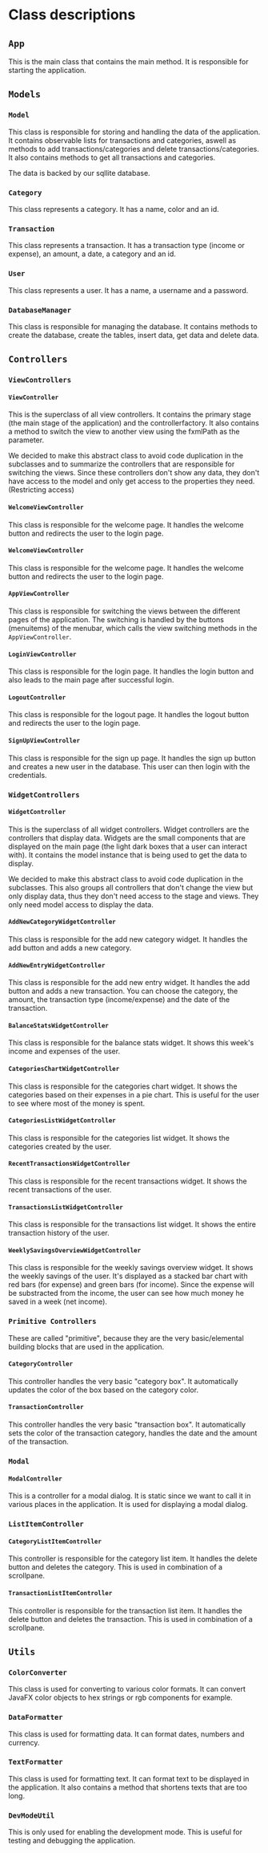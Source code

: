 # Class descriptions

## `App`

This is the main class that contains the main method. It is responsible for starting the application.

## `Models`

### `Model`

This class is responsible for storing and handling the data of the application. 
It contains observable lists for transactions and categories, aswell as methods to add transactions/categories
and delete transactions/categories. It also contains methods to get all transactions and categories.

The data is backed by our sqllite database.

### `Category` 

This class represents a category. It has a name, color and an id. 

### `Transaction` 

This class represents a transaction. It has a transaction type (income or expense),
an amount, a date, a category and an id.

### `User`

This class represents a user. It has a name, a username and a password. 

### `DatabaseManager`

This class is responsible for managing the database. It contains methods to create the database, 
create the tables, insert data, get data and delete data.

## `Controllers`

### `ViewControllers`

#### `ViewController`

This is the superclass of all view controllers. It contains 
the primary stage (the main stage of the application) and the controllerfactory.
It also contains a method to switch the view to another view using the fxmlPath as the parameter.


We decided to make this abstract class to avoid code duplication in the subclasses and to 
summarize the controllers that are responsible for switching the views. Since these controllers
don't show any data, they don't have access to the model and only get access to the properties 
they need. (Restricting access)

#### `WelcomeViewController`

This class is responsible for the welcome page. It handles the welcome button and redirects the user
to the login page.

#### `WelcomeViewController`

This class is responsible for the welcome page. It handles the welcome button and redirects the user
to the login page.

#### `AppViewController`

This class is responsible for switching the views between the different pages of the application.
The switching is handled by the buttons (menuitems) of the menubar, which calls the view switching methods
in the `AppViewController`. 

#### `LoginViewController`

This class is responsible for the login page. It handles the login button and also leads to the main page after
successful login. 

#### `LogoutController`

This class is responsible for the logout page. It handles the logout button and redirects the user
to the login page. 

#### `SignUpViewController`

This class is responsible for the sign up page. It handles the sign up button and 
creates a new user in the database. This user can then login with the credentials.

### `WidgetControllers`

#### `WidgetController`

This is the superclass of all widget controllers. Widget controllers are the controllers that display data.
Widgets are the small components that are displayed on the main page (the light dark boxes that a user can interact with).
It contains the model instance that is being used to get the data to display. 

We decided to make this abstract class to avoid code duplication in the subclasses. This also groups
all controllers that don't change the view but only display data, thus they don't need access to the stage
and views. They only need model access to display the data.

#### `AddNewCategoryWidgetController`

This class is responsible for the add new category widget. It handles the add button and adds a new category.

#### `AddNewEntryWidgetController`

This class is responsible for the add new entry widget. It handles the add button and adds a new transaction.
You can choose the category, the amount, the transaction type (income/expense) and the date of the transaction.

#### `BalanceStatsWidgetController` 

This class is responsible for the balance stats widget. It shows this week's income and expenses of the user.

#### `CategoriesChartWidgetController` 

This class is responsible for the categories chart widget. It shows the categories based on their expenses in a pie chart.
This is useful for the user to see where most of the money is spent.

#### `CategoriesListWidgetController`

This class is responsible for the categories list widget. It shows the categories created by the user. 

#### `RecentTransactionsWidgetController`

This class is responsible for the recent transactions widget. It shows the recent transactions of the user.

#### `TransactionsListWidgetController`

This class is responsible for the transactions list widget. It shows the entire transaction history of the user.

#### `WeeklySavingsOverviewWidgetController`

This class is responsible for the weekly savings overview widget. It shows the weekly savings of the user.
It's displayed as a stacked bar chart with red bars (for expense) and green bars (for income).
Since the expense will be substracted from the income, the user can see how much money he saved in a week (net income).

### `Primitive Controllers`

These are called "primitive", because they are the very basic/elemental
building blocks that are used in the application.

#### `CategoryController`

This controller handles the very basic "category box".
It automatically updates the color of the box based on the category color.

#### `TransactionController`

This controller handles the very basic "transaction box".
It automatically sets the color of the transaction category, handles the 
date and the amount of the transaction.

### `Modal`

#### `ModalController`

This is a controller for a modal dialog. It is static since we want to call it
in various places in the application. It is used for displaying a modal dialog.

### `ListItemController`

#### `CategoryListItemController`

This controller is responsible for the category list item. It handles the delete button and deletes the category.
This is used in combination of a scrollpane. 

#### `TransactionListItemController`

This controller is responsible for the transaction list item. It handles the delete button and deletes the transaction.
This is used in combination of a scrollpane.

## `Utils`

### `ColorConverter`

This class is used for converting to various color formats. 
It can convert JavaFX color objects to hex strings or rgb components for example.

### `DataFormatter`

This class is used for formatting data. It can format dates, numbers and currency.

### `TextFormatter`

This class is used for formatting text. It can format text to be displayed in the application.
It also contains a method that shortens texts that are too long.

### `DevModeUtil`

This is only used for enabling the development mode. This is useful
for testing and debugging the application.
